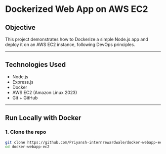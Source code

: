 # Dockerized Web App on AWS EC2

## Objective

This project demonstrates how to Dockerize a simple Node.js app and deploy it on an AWS EC2 instance, following DevOps principles.

---

## Technologies Used

- Node.js
- Express.js
- Docker
- AWS EC2 (Amazon Linux 2023)
- Git + GitHub

---

## Run Locally with Docker

### 1. Clone the repo

```bash
git clone https://github.com/Priyansh-internrewardwale/docker-webapp-ec2.git
cd docker-webapp-ec2
```
